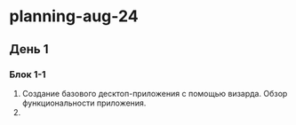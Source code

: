 # planning-aug-24

## День 1
### Блок 1-1

1. Создание базового десктоп-приложения с помощью визарда. Обзор функциональности приложения.
2. 
